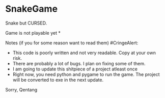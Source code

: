 # SnakeGame
Snake but CURSED. 

Game is not playable yet *

Notes (if you for some reason want to read them) #CringeAlert:
- This code is poorly written and not very readable. Copy at your own risk.
- There are probably a lot of bugs. I plan on fixing some of them.
- I am going to update this shitpiece of a project atleast once
- Right now, you need python and pygame to run the game. The project will be converted to exe in the next update.

Sorry,
Qentang
